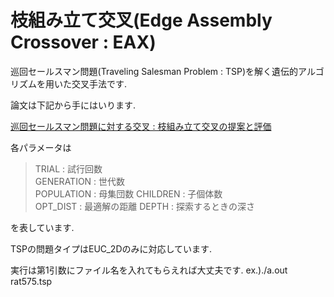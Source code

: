 # 枝組み立て交叉(Edge Assembly Crossover : EAX)

巡回セールスマン問題(Traveling Salesman Problem : TSP)を解く遺伝的アルゴリズムを用いた交叉手法です.

論文は下記から手にはいります.

[巡回セールスマン問題に対する交叉 : 枝組み立て交叉の提案と評価](https://jsai.ixsq.nii.ac.jp/ej/?action=pages_view_main&active_action=repository_view_main_item_detail&item_id=4807&item_no=1&page_id=13&block_id=23)


  
各パラメータは
  
>TRIAL : 試行回数  
>GENERATION : 世代数  
>POPULATION : 母集団数
>CHILDREN : 子個体数  
>OPT_DIST : 最適解の距離
>DEPTH : 探索するときの深さ

を表しています.

TSPの問題タイプはEUC_2Dのみに対応しています.

実行は第1引数にファイル名を入れてもらえれば大丈夫です.
ex.)./a.out rat575.tsp
